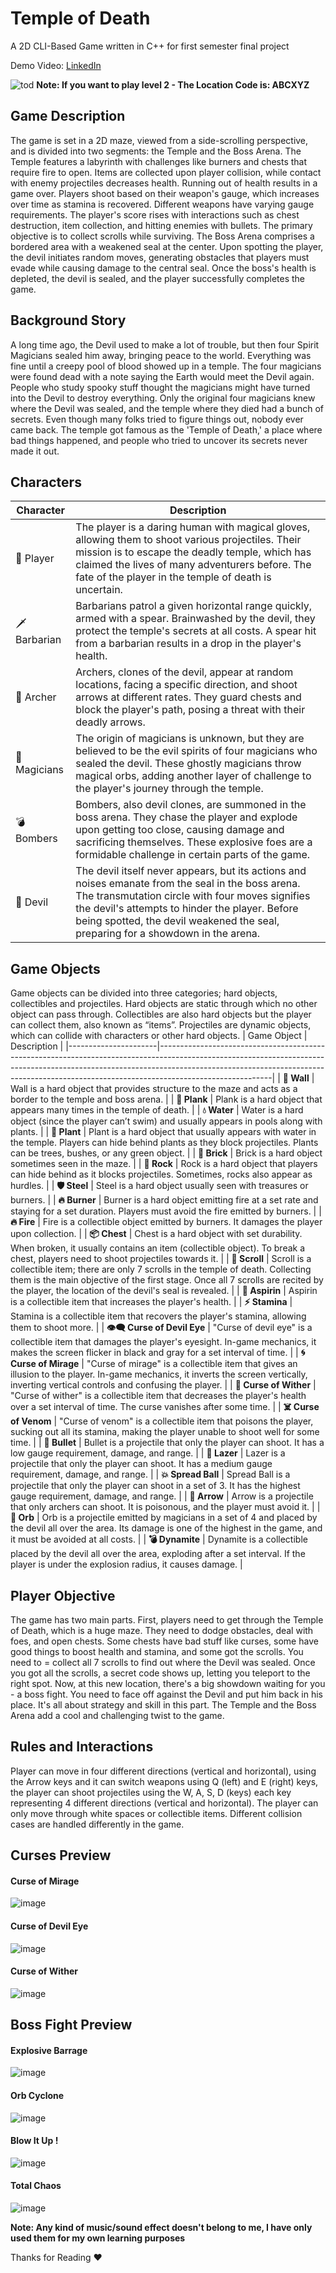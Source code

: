 # Temple of Death
A 2D CLI-Based Game written in C++ for first semester final project

Demo Video: [LinkedIn](https://www.linkedin.com/posts/muhammad-anas-650070281_excited-to-share-my-project-temple-of-activity-7149399926278438912-3i7W?utm_source=share&utm_medium=member_desktop)

![tod](https://github.com/m-ans-ishfaq/temple-of-death-game/assets/150812466/935837d6-a8be-449f-b14f-77eb8df01261)
**Note: If you want to play level 2 - The Location Code is: ABCXYZ**
## Game Description
The game is set in a 2D maze, viewed from a side-scrolling perspective, and is divided into two segments: the Temple and the Boss Arena. The Temple features a labyrinth with challenges like burners and chests that require fire to open. Items are collected upon player collision, while contact with enemy projectiles decreases health. Running out of health results in a game over. Players shoot based on their weapon's gauge, which increases over time as stamina is recovered. Different weapons have varying gauge requirements. The player's score rises with interactions such as chest destruction, item collection, and hitting enemies with bullets. The primary objective is to collect scrolls while surviving.
The Boss Arena comprises a bordered area with a weakened seal at the center. Upon spotting the player, the devil initiates random moves, generating obstacles that players must evade while causing damage to the central seal. Once the boss's health is depleted, the devil is sealed, and the player successfully completes the game.
## Background Story
A long time ago, the Devil used to make a lot of trouble, but then four Spirit Magicians sealed him away, bringing peace to the world. Everything was fine until a creepy pool of blood showed up in a temple. The four magicians were found dead with a note saying the Earth would meet the Devil again. People who study spooky stuff thought the magicians might have turned into the Devil to destroy everything.
Only the original four magicians knew where the Devil was sealed, and the temple where they died had a bunch of secrets. Even though many folks tried to figure things out, nobody ever came back. The temple got famous as the 'Temple of Death,' a place where bad things happened, and people who tried to uncover its secrets never made it out.
## Characters
| Character   | Description                                                                                                                                                                                                                                                             |
|-------------|-------------------------------------------------------------------------------------------------------------------------------------------------------------------------------------------------------------------------------------------------------------------------|
| 👾 Player      | The player is a daring human with magical gloves, allowing them to shoot various projectiles. Their mission is to escape the deadly temple, which has claimed the lives of many adventurers before. The fate of the player in the temple of death is uncertain.                   |
| 🗡️ Barbarian   | Barbarians patrol a given horizontal range quickly, armed with a spear. Brainwashed by the devil, they protect the temple's secrets at all costs. A spear hit from a barbarian results in a drop in the player's health.                                                |
| 🎯 Archer      | Archers, clones of the devil, appear at random locations, facing a specific direction, and shoot arrows at different rates. They guard chests and block the player's path, posing a threat with their deadly arrows.                                                   |
| 🧙 Magicians   | The origin of magicians is unknown, but they are believed to be the evil spirits of four magicians who sealed the devil. These ghostly magicians throw magical orbs, adding another layer of challenge to the player's journey through the temple.                                  |
| 💣 Bombers     | Bombers, also devil clones, are summoned in the boss arena. They chase the player and explode upon getting too close, causing damage and sacrificing themselves. These explosive foes are a formidable challenge in certain parts of the game.                                |
| 👹 Devil       | The devil itself never appears, but its actions and noises emanate from the seal in the boss arena. The transmutation circle with four moves signifies the devil's attempts to hinder the player. Before being spotted, the devil weakened the seal, preparing for a showdown in the arena. |
## Game Objects
Game objects can be divided into three categories; hard objects, collectibles and projectiles. Hard objects are static through which no other object can pass through. Collectibles are also hard objects but the player can collect them, also known as “items”. Projectiles are dynamic objects, which can collide with characters or other hard objects.
| Game Object          | Description                                                                                                                                                                                                                                                          |
|----------------------|----------------------------------------------------------------------------------------------------------------------------------------------------------------------------------------------------------------------------------------------------------------------|
| **🧱 Wall**           | Wall is a hard object that provides structure to the maze and acts as a border to the temple and boss arena.                                                                                                                                                         |
| **🌴 Plank**          | Plank is a hard object that appears many times in the temple of death.                                                                                                                                                                                               |
| **💧 Water**          | Water is a hard object (since the player can’t swim) and usually appears in pools along with plants.                                                                                                                                                               |
| **🌿 Plant**          | Plant is a hard object that usually appears with water in the temple. Players can hide behind plants as they block projectiles. Plants can be trees, bushes, or any green object.                                                                                    |
| **🧱 Brick**          | Brick is a hard object sometimes seen in the maze.                                                                                                                                                                                                                   |
| **🗿 Rock**           | Rock is a hard object that players can hide behind as it blocks projectiles. Sometimes, rocks also appear as hurdles.                                                                                                                                               |
| **🛡️ Steel**         | Steel is a hard object usually seen with treasures or burners.                                                                                                                                                                                                      |
| **🔥 Burner**         | Burner is a hard object emitting fire at a set rate and staying for a set duration. Players must avoid the fire emitted by burners.                                                                                                                                  |
| **🔥 Fire**           | Fire is a collectible object emitted by burners. It damages the player upon collection.                                                                                                                                                                            |
| **📦 Chest**          | Chest is a hard object with set durability. When broken, it usually contains an item (collectible object). To break a chest, players need to shoot projectiles towards it.                                                                                           |
| **📜 Scroll**         | Scroll is a collectible item; there are only 7 scrolls in the temple of death. Collecting them is the main objective of the first stage. Once all 7 scrolls are recited by the player, the location of the devil's seal is revealed.                                   |
| **💊 Aspirin**        | Aspirin is a collectible item that increases the player's health.                                                                                                                                                                                                    |
| **⚡ Stamina**        | Stamina is a collectible item that recovers the player's stamina, allowing them to shoot more.                                                                                                                                                                      |
| **👁️‍🗨️ Curse of Devil Eye** | "Curse of devil eye" is a collectible item that damages the player's eyesight. In-game mechanics, it makes the screen flicker in black and gray for a set interval of time.                                                                                       |
| **🌀 Curse of Mirage** | "Curse of mirage" is a collectible item that gives an illusion to the player. In-game mechanics, it inverts the screen vertically, inverting vertical controls and confusing the player.                                                                            |
| **🍂 Curse of Wither** | "Curse of wither" is a collectible item that decreases the player's health over a set interval of time. The curse vanishes after some time.                                                                                                                       |
| **☠️ Curse of Venom**  | "Curse of venom" is a collectible item that poisons the player, sucking out all its stamina, making the player unable to shoot well for some time.                                                                                                                |
| **📌 Bullet**         | Bullet is a projectile that only the player can shoot. It has a low gauge requirement, damage, and range.                                                                                                                                                           |
| **💫 Lazer**          | Lazer is a projectile that only the player can shoot. It has a medium gauge requirement, damage, and range.                                                                                                                                                         |
| **💥 Spread Ball**     | Spread Ball is a projectile that only the player can shoot in a set of 3. It has the highest gauge requirement, damage, and range.                                                                                                                                  |
| **🏹 Arrow**          | Arrow is a projectile that only archers can shoot. It is poisonous, and the player must avoid it.                                                                                                                                                                  |
| **🔮 Orb**           | Orb is a projectile emitted by magicians in a set of 4 and placed by the devil all over the area. Its damage is one of the highest in the game, and it must be avoided at all costs.                                                                             |
| **💣 Dynamite**        | Dynamite is a collectible placed by the devil all over the area, exploding after a set interval. If the player is under the explosion radius, it causes damage.                                                                                                 |

## Player Objective
The game has two main parts. First, players need to get through the Temple of Death, which is a huge maze. They need to dodge obstacles, deal with foes, and open chests. Some chests have bad stuff like curses, some have good things to boost health and stamina, and some got the scrolls. You need to = collect all 7 scrolls to find out where the Devil was sealed. Once you got all the scrolls, a secret code shows up, letting you teleport to the right spot.
Now, at this new location, there's a big showdown waiting for you - a boss fight. You need to face off against the Devil and put him back in his place. It's all about strategy and skill in this part. The Temple and the Boss Arena add a cool and challenging twist to the game.
## Rules and Interactions
Player can move in four different directions (vertical and horizontal), using the Arrow keys and it can switch weapons using Q (left) and E (right) keys, the player can shoot projectiles using the W, A, S, D (keys) each key representing 4 different directions (vertical and horizontal). The player can only move through white spaces or collectible items. Different collision cases are handled differently in the game.

## Curses Preview
#### Curse of Mirage
![image](https://github.com/m-ans-ishfaq/temple-of-death-game/assets/150812466/bce53412-0987-4440-a71c-d3bceb3afc1f)
#### Curse of Devil Eye
![image](https://github.com/m-ans-ishfaq/temple-of-death-game/assets/150812466/60efd3ba-a365-47d7-b3b0-05c849f7cd64)
#### Curse of Wither
![image](https://github.com/m-ans-ishfaq/temple-of-death-game/assets/150812466/7bec86d2-7327-4c80-ace6-42e7243cd02d)
## Boss Fight Preview
#### Explosive Barrage
![image](https://github.com/m-ans-ishfaq/temple-of-death-game/assets/150812466/979b7c3f-95cb-4a56-9168-d611c9f394ad)
#### Orb Cyclone
![image](https://github.com/m-ans-ishfaq/temple-of-death-game/assets/150812466/4444b2a2-b632-442d-8af3-15b641b94de3)
#### Blow It Up !
![image](https://github.com/m-ans-ishfaq/temple-of-death-game/assets/150812466/9bf6f689-12a6-43f7-b6cf-6a021da9a94f)
#### Total Chaos
![image](https://github.com/m-ans-ishfaq/temple-of-death-game/assets/150812466/3e89f9a0-32fc-4260-99c0-fb5507edd646)

**Note: Any kind of music/sound effect doesn't belong to me, I have only used them for my own learning purposes**

Thanks for Reading ❤️

